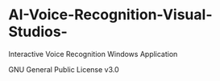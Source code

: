 # AI-Voice-Recognition-Visual-Studios-
Interactive Voice Recognition Windows Application

GNU General Public License v3.0 
